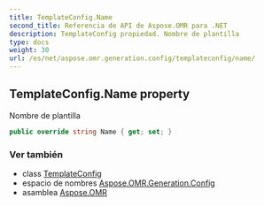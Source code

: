```yaml
---
title: TemplateConfig.Name
second_title: Referencia de API de Aspose.OMR para .NET
description: TemplateConfig propiedad. Nombre de plantilla
type: docs
weight: 30
url: /es/net/aspose.omr.generation.config/templateconfig/name/
---
```

## TemplateConfig.Name property

Nombre de plantilla

```csharp
public override string Name { get; set; }
```

### Ver también

* class [TemplateConfig](../)
* espacio de nombres [Aspose.OMR.Generation.Config](../../templateconfig/)
* asamblea [Aspose.OMR](../../../)


